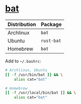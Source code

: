 # [bat](https://github.com/sharkdp/bat)

| Distribution | Package    |
| ------------ | ---------- |
| Archlinux    | `bat`      |
| Ubuntu       | `rust-bat` |
| Homebrew     | `bat`      |

Add to `~/.bashrc`:

```bash
# Archlinux, Ubuntu
[[ -f /usr/bin/bat ]] && \
    alias cat="bat"

# Homebrew
[[ -f /usr/local/bin/bat ]] && \
    alias cat="bat"
```
